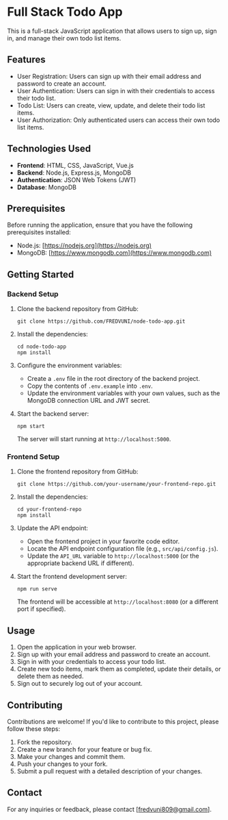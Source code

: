 # Full Stack Todo App

This is a full-stack JavaScript application that allows users to sign up, sign in, and manage their own todo list items.

## Features

- User Registration: Users can sign up with their email address and password to create an account.
- User Authentication: Users can sign in with their credentials to access their todo list.
- Todo List: Users can create, view, update, and delete their todo list items.
- User Authorization: Only authenticated users can access their own todo list items.

## Technologies Used

- **Frontend**: HTML, CSS, JavaScript, Vue.js
- **Backend**: Node.js, Express.js, MongoDB
- **Authentication**: JSON Web Tokens (JWT)
- **Database**: MongoDB

## Prerequisites

Before running the application, ensure that you have the following prerequisites installed:

- Node.js: [https://nodejs.org](https://nodejs.org)
- MongoDB: [https://www.mongodb.com](https://www.mongodb.com)

## Getting Started

### Backend Setup

1. Clone the backend repository from GitHub:

   ```shell
   git clone https://github.com/FREDVUNI/node-todo-app.git
   ```

2. Install the dependencies:

   ```shell
   cd node-todo-app
   npm install
   ```

3. Configure the environment variables:

   - Create a `.env` file in the root directory of the backend project.
   - Copy the contents of `.env.example` into `.env`.
   - Update the environment variables with your own values, such as the MongoDB connection URL and JWT secret.

4. Start the backend server:

   ```shell
   npm start
   ```

   The server will start running at `http://localhost:5000`.

### Frontend Setup

1. Clone the frontend repository from GitHub:

   ```shell
   git clone https://github.com/your-username/your-frontend-repo.git
   ```

2. Install the dependencies:

   ```shell
   cd your-frontend-repo
   npm install
   ```

3. Update the API endpoint:

   - Open the frontend project in your favorite code editor.
   - Locate the API endpoint configuration file (e.g., `src/api/config.js`).
   - Update the `API_URL` variable to `http://localhost:5000` (or the appropriate backend URL if different).

4. Start the frontend development server:

   ```shell
   npm run serve
   ```

   The frontend will be accessible at `http://localhost:8080` (or a different port if specified).

## Usage

1. Open the application in your web browser.
2. Sign up with your email address and password to create an account.
3. Sign in with your credentials to access your todo list.
4. Create new todo items, mark them as completed, update their details, or delete them as needed.
5. Sign out to securely log out of your account.

## Contributing

Contributions are welcome! If you'd like to contribute to this project, please follow these steps:

1. Fork the repository.
2. Create a new branch for your feature or bug fix.
3. Make your changes and commit them.
4. Push your changes to your fork.
5. Submit a pull request with a detailed description of your changes.



## Contact

For any inquiries or feedback, please contact [fredvuni809@gmail.com].
